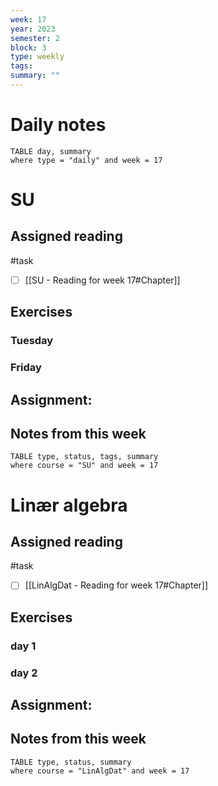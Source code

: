 ```yaml
---
week: 17
year: 2023
semester: 2
block: 3
type: weekly 
tags: 
summary: ""
---
```

# Daily notes
```dataview
TABLE day, summary 
where type = "daily" and week = 17
```
# SU
## Assigned reading
#task
 - [ ] [[SU - Reading for week 17#Chapter]]
## Exercises 
### Tuesday 
### Friday
## Assignment:

## Notes from this week
```dataview
TABLE type, status, tags, summary
where course = "SU" and week = 17
```

# Linær algebra
## Assigned reading
#task
 - [ ] [[LinAlgDat - Reading for week 17#Chapter]]

## Exercises 
### day 1
### day 2
## Assignment:

## Notes from this week
```dataview
TABLE type, status, summary
where course = "LinAlgDat" and week = 17
```

